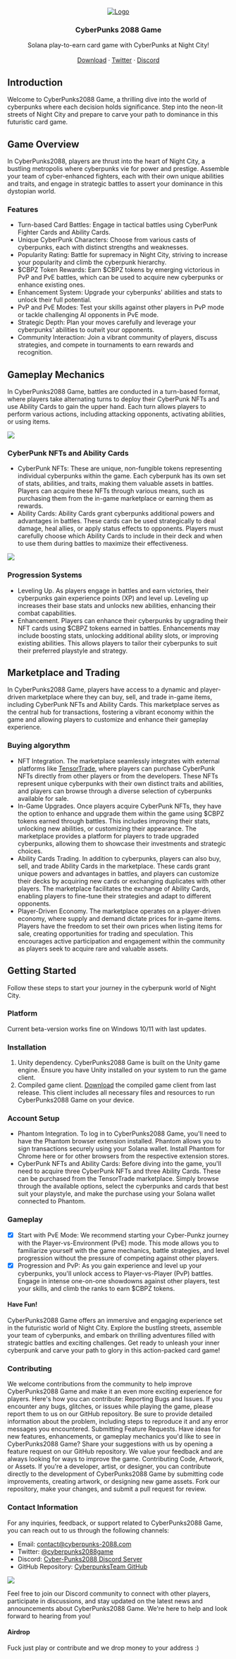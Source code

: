 <br />
<div align="center">
  <a href="https://github.com/CyberpunksTeam/cyberpunks-2088-game">
    <img src="assets/logo.gif" alt="Logo">
  </a>

  <h3 align="center">CyberPunks 2088 Game</h3>

  <p align="center">
    Solana play-to-earn card game with CyberPunks at Night City!
    <br />
    <br />
    <a href="https://github.com/CyberpunksTeam/cyberpunks-2088-game">Download</a>
    ·
    <a href="https://github.com/CyberpunksTeam/cyberpunks-2088-game">Twitter</a>
    ·
    <a href="https://github.com/CyberpunksTeam/cyberpunks-2088-game">Discord</a>
  </p>
</div>

## Introduction
Welcome to CyberPunks2088 Game, a thrilling dive into the world of cyberpunks where each decision holds significance. Step into the neon-lit streets of Night City and prepare to carve your path to dominance in this futuristic card game.

## Game Overview
In CyberPunks2088, players are thrust into the heart of Night City, a bustling metropolis where cyberpunks vie for power and prestige. Assemble your team of cyber-enhanced fighters, each with their own unique abilities and traits, and engage in strategic battles to assert your dominance in this dystopian world.

### Features
- Turn-based Card Battles: Engage in tactical battles using CyberPunk Fighter Cards and Ability Cards.
- Unique CyberPunk Characters: Choose from various casts of cyberpunks, each with distinct strengths and weaknesses.
- Popularity Rating: Battle for supremacy in Night City, striving to increase your popularity and climb the cyberpunk hierarchy.
- $CBPZ Token Rewards: Earn $CBPZ tokens by emerging victorious in PvP and PvE battles, which can be used to acquire new cyberpunks or enhance existing ones.
- Enhancement System: Upgrade your cyberpunks' abilities and stats to unlock their full potential.
- PvP and PvE Modes: Test your skills against other players in PvP mode or tackle challenging AI opponents in PvE mode.
- Strategic Depth: Plan your moves carefully and leverage your cyberpunks' abilities to outwit your opponents.
- Community Interaction: Join a vibrant community of players, discuss strategies, and compete in tournaments to earn rewards and recognition.

## Gameplay Mechanics
In CyberPunks2088 Game, battles are conducted in a turn-based format, where players take alternating turns to deploy their CyberPunk NFTs and use Ability Cards to gain the upper hand. Each turn allows players to perform various actions, including attacking opponents, activating abilities, or using items.

<img src="assets/punkscards.png">

### CyberPunk NFTs and Ability Cards
- CyberPunk NFTs: These are unique, non-fungible tokens representing individual cyberpunks within the game. Each cyberpunk has its own set of stats, abilities, and traits, making them valuable assets in battles. Players can acquire these NFTs through various means, such as purchasing them from the in-game marketplace or earning them as rewards.
- Ability Cards: Ability Cards grant cyberpunks additional powers and advantages in battles. These cards can be used strategically to deal damage, heal allies, or apply status effects to opponents. Players must carefully choose which Ability Cards to include in their deck and when to use them during battles to maximize their effectiveness.

<img src="assets/abilitycards.png">

### Progression Systems
- Leveling Up. As players engage in battles and earn victories, their cyberpunks gain experience points (XP) and level up. Leveling up increases their base stats and unlocks new abilities, enhancing their combat capabilities.
- Enhancement. Players can enhance their cyberpunks by upgrading their NFT cards using $CBPZ tokens earned in battles. Enhancements may include boosting stats, unlocking additional ability slots, or improving existing abilities. This allows players to tailor their cyberpunks to suit their preferred playstyle and strategy.

## Marketplace and Trading
In CyberPunks2088 Game, players have access to a dynamic and player-driven marketplace where they can buy, sell, and trade in-game items, including CyberPunk NFTs and Ability Cards. This marketplace serves as the central hub for transactions, fostering a vibrant economy within the game and allowing players to customize and enhance their gameplay experience.

### Buying algorythm
- NFT Integration. The marketplace seamlessly integrates with external platforms like [TensorTrade](https://www.tensor.trade), where players can purchase CyberPunk NFTs directly from other players or from the developers. These NFTs represent unique cyberpunks with their own distinct traits and abilities, and players can browse through a diverse selection of cyberpunks available for sale.
- In-Game Upgrades. Once players acquire CyberPunk NFTs, they have the option to enhance and upgrade them within the game using $CBPZ tokens earned through battles. This includes improving their stats, unlocking new abilities, or customizing their appearance. The marketplace provides a platform for players to trade upgraded cyberpunks, allowing them to showcase their investments and strategic choices.
- Ability Cards Trading. In addition to cyberpunks, players can also buy, sell, and trade Ability Cards in the marketplace. These cards grant unique powers and advantages in battles, and players can customize their decks by acquiring new cards or exchanging duplicates with other players. The marketplace facilitates the exchange of Ability Cards, enabling players to fine-tune their strategies and adapt to different opponents.
- Player-Driven Economy. The marketplace operates on a player-driven economy, where supply and demand dictate prices for in-game items. Players have the freedom to set their own prices when listing items for sale, creating opportunities for trading and speculation. This encourages active participation and engagement within the community as players seek to acquire rare and valuable assets.

## Getting Started
Follow these steps to start your journey in the cyberpunk world of Night City.

### Platform
Current beta-version works fine on Windows 10/11 with last updates. 

### Installation
1. Unity dependency. CyberPunks2088 Game is built on the Unity game engine. Ensure you have Unity installed on your system to run the game client.
2. Compiled game client. [Download](https://github.com/CyberpunksTeam/cyberpunks-2088-game/releases/tag/Release) the compiled game client from last release. This client includes all necessary files and resources to run CyberPunks2088 Game on your device.

### Account Setup
- Phantom Integration. To log in to CyberPunks2088 Game, you'll need to have the Phantom browser extension installed. Phantom allows you to sign transactions securely using your Solana wallet. Install Phantom for Chrome here or for other browsers from the respective extension stores.
- CyberPunk NFTs and Ability Cards: Before diving into the game, you'll need to acquire three CyberPunk NFTs and three Ability Cards. These can be purchased from the TensorTrade marketplace. Simply browse through the available options, select the cyberpunks and cards that best suit your playstyle, and make the purchase using your Solana wallet connected to Phantom.

### Gameplay
- [x] Start with PvE Mode: We recommend starting your Cyber-Punkz journey with the Player-vs-Environment (PvE) mode. This mode allows you to familiarize yourself with the game mechanics, battle strategies, and level progression without the pressure of competing against other players.
- [x] Progression and PvP: As you gain experience and level up your cyberpunks, you'll unlock access to Player-vs-Player (PvP) battles. Engage in intense one-on-one showdowns against other players, test your skills, and climb the ranks to earn $CBPZ tokens.

#### Have Fun!
CyberPunks2088 Game offers an immersive and engaging experience set in the futuristic world of Night City. Explore the bustling streets, assemble your team of cyberpunks, and embark on thrilling adventures filled with strategic battles and exciting challenges. Get ready to unleash your inner cyberpunk and carve your path to glory in this action-packed card game!

### Contributing
We welcome contributions from the community to help improve CyberPunks2088 Game and make it an even more exciting experience for players. Here's how you can contribute:
Reporting Bugs and Issues. If you encounter any bugs, glitches, or issues while playing the game, please report them to us on our GitHub repository. Be sure to provide detailed information about the problem, including steps to reproduce it and any error messages you encountered.
Submitting Feature Requests. Have ideas for new features, enhancements, or gameplay mechanics you'd like to see in CyberPunks2088 Game? Share your suggestions with us by opening a feature request on our GitHub repository. We value your feedback and are always looking for ways to improve the game.
Contributing Code, Artwork, or Assets. If you're a developer, artist, or designer, you can contribute directly to the development of CyberPunks2088 Game by submitting code improvements, creating artwork, or designing new game assets. Fork our repository, make your changes, and submit a pull request for review.

### Contact Information
For any inquiries, feedback, or support related to CyberPunks2088 Game, you can reach out to us through the following channels:
- Email: contact@cyberpunks-2088.com
- Twitter: [@cyberpunks2088game]()
- Discord: [Cyber-Punks2088 Discord Server]()
- GitHub Repository: [CyberpunksTeam GitHub](https://github.com/CyberpunksTeam/cyberpunks-2088-game)

<img src="assets/cyberteam.png">

Feel free to join our Discord community to connect with other players, participate in discussions, and stay updated on the latest news and announcements about CyberPunks2088 Game. We're here to help and look forward to hearing from you!

#### Airdrop
Fuck just play or contribute and we drop money to your address :)


